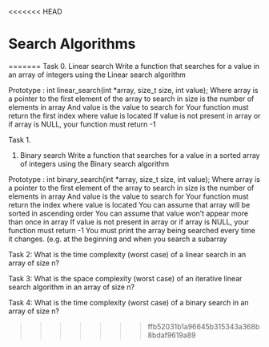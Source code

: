 <<<<<<< HEAD
# Search Algorithms
=======
Task 0. Linear search
Write a function that searches for a value in an array of integers using the Linear search algorithm

Prototype : int linear_search(int *array, size_t size, int value);
Where array is a pointer to the first element of the array to search in
size is the number of elements in array
And value is the value to search for
Your function must return the first index where value is located
If value is not present in array or if array is NULL, your function must return -1

Task 1.
1. Binary search
Write a function that searches for a value in a sorted array of integers using the Binary search algorithm

Prototype : int binary_search(int *array, size_t size, int value);
Where array is a pointer to the first element of the array to search in
size is the number of elements in array
And value is the value to search for
Your function must return the index where value is located
You can assume that array will be sorted in ascending order
You can assume that value won’t appear more than once in array
If value is not present in array or if array is NULL, your function must return -1
You must print the array being searched every time it changes. (e.g. at the beginning and when you search a subarray

Task 2:
What is the time complexity (worst case) of a linear search in an array of size n?

Task 3:
What is the space complexity (worst case) of an iterative linear search algorithm in an array of size n?

Task 4:
What is the time complexity (worst case) of a binary search in an array of size n?
>>>>>>> ffb52031b1a96645b315343a368b8bdaf9619a89

